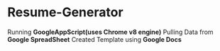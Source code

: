 # Resume-Generator
Running  **GoogleAppScript(uses Chrome v8 engine)** 
Pulling Data from **Google SpreadSheet**
Created Template using **Google Docs**

